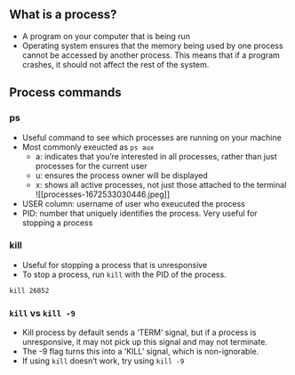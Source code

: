 ## What is a process?
- A program on your computer that is being run
- Operating system ensures that the memory being used by one process cannot be accessed by another process. This means that if a program crashes, it should not affect the rest of the system. 

## Process commands
### ps
- Useful command to see which processes are running on your machine
- Most commonly exeucted as `ps aux` 
	- a: indicates that you’re interested in all processes, rather than just processes for the current user
	- u: ensures the process owner will be displayed
	- x: shows all active processes, not just those attached to the terminal
![[processes-1672533030446.jpeg]]
- USER column: username of user who exeucuted the process
- PID: number that uniquely identifies the process. Very useful for stopping a process

### kill
- Useful for stopping a process that is unresponsive
- To stop a process, run `kill` with the PID of the process. 
```
kill 26852
```

### `kill` vs  `kill -9`
- Kill process by default sends a ‘TERM’ signal, but if a process is unresponsive, it may not pick up this signal and may not terminate.
- The -9 flag turns this into a ‘KILL’ signal, which is non-ignorable. 
- If using `kill` doesn’t work, try using `kill -9`